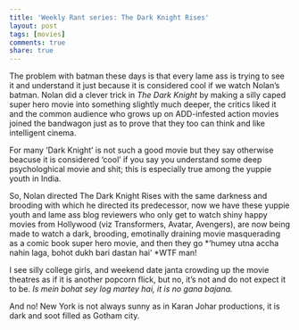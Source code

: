 ```yaml
---
title: 'Weekly Rant series: The Dark Knight Rises'
layout: post
tags: [movies]
comments: true
share: true
---
```

The problem with batman these days is that every lame ass is trying to see it and understand it just because it is considered cool if we watch Nolan&#8217;s batman. Nolan did a clever trick in *The Dark Knight* by making a silly caped super hero movie into something slightly much deeper, the critics liked it and the common audience who grows up on ADD-infested action movies joined the bandwagon just as to prove that they too can think and like intelligent cinema.

For many &#8216;Dark Knight&#8217; is not such a good movie but they say otherwise beacuse it is considered &#8216;cool&#8217; if you say you understand some deep psychologhical movie and shit; this is especially true among the yuppie youth in India.

So, Nolan directed The Dark Knight Rises with the same darkness and brooding with which he directed its predecessor, now we have these yuppie youth and lame ass blog reviewers who only get to watch shiny happy movies from Hollywood (viz Transformers, Avatar, Avengers), are now being made to watch a dark, brooding, emotinally draining movie masquerading as a comic book super hero movie, and then they go *&#8216;humey utna accha nahin laga, bohot dukh bari dastan hai&#8217; *WTF man!

I see silly college girls, and weekend date janta crowding up the movie theatres as if it is another popcorn flick, but no, it&#8217;s not and do not expect it to be. *Is mein bohat sey log martey hai, it is no gana bajana.*

And no! New York is not always sunny as in Karan Johar productions, it is dark and soot filled as Gotham city.